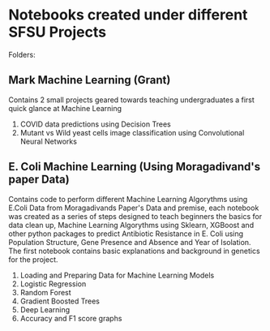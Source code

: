 # Notebooks created under different SFSU Projects

Folders:

## Mark Machine Learning (Grant)
Contains 2 small projects geared towards teaching undergraduates a first quick glance at Machine Learning
1) COVID data predictions using Decision Trees
2) Mutant vs Wild yeast cells image classification using Convolutional Neural Networks

## E. Coli Machine Learning (Using Moragadivand's paper Data)
Contains code to perform different Machine Learning Algorythms using E.Coli Data from Moragadivands Paper's Data and premise, 
each notebook was created as a series of steps designed to teach beginners the basics for data clean up, Machine Learning Algorythms using Sklearn, 
XGBoost and other python packages to predict Antibiotic Resistance in E. Coli using Population Structure, Gene Presence and Absence and Year of Isolation.
The first notebook contains basic explanations and background in genetics for the project.  

1) Loading and Preparing Data for Machine Learning Models
2) Logistic Regression
3) Random Forest
4) Gradient Boosted Trees
5) Deep Learning
6) Accuracy and F1 score graphs
